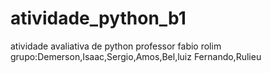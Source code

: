# atividade_python_b1
atividade avaliativa de python
professor fabio rolim
grupo:Demerson,Isaac,Sergio,Amos,Bel,luiz Fernando,Rulieu

